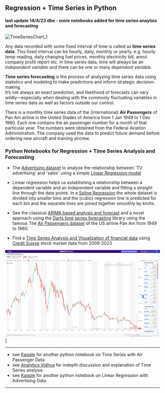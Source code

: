 ## Regression + Time Series in Python
#### last update 14/4/23 dbe - more notebooks added for time series anaylsis and forecasting

![TimeSeriesChart_1](https://user-images.githubusercontent.com/52699611/168090912-1c907109-0ae1-442e-b2c3-fb4ea4e62963.jpg)

Any data recorded with some fixed interval of time is called as **time series data**. This fixed interval can be hourly, daily, monthly or yearly. e.g. hourly temp reading, daily changing fuel prices, monthly electricity bill, annul company profit report etc. In time series data, time will always be an *independent variable* and there can be one or many *dependent variable*.

**Time series forecasting** is the process of analyzing time series data using statistics and modeling to make predictions and inform strategic decision-making.  
It’s not always an exact prediction, and likelihood of forecasts can vary wildly—especially when dealing with the commonly fluctuating variables in time series data as well as factors outside our control.

There is a monthly time series data of the (international) **Air Passengers** of Pan Am airline in the United Stades of America from 1 Jan 1949 to 1 Dec 1960. Each row contains the air passenger number for a month of that particular year. The numbers were obtained from the Federal Aviation Administration. The company used the data to predict future demand before ordering new aircraft and training aircrew.  

### Python Notebooks for Regression + Time Series Analysis and Forecasting

* The [Advertising dataset](https://github.com/sawubona-gmbh/BINA-FS23-WORK/blob/2c1def124c2d61f211071641d0da9f2a7fc93fde/LB10-Regression+TimeSeries/Python/DATA_Werbung.csv) to analyse the relationship between 'TV advertising' and 'sales' using a simple [Linear Regression model](https://github.com/sawubona-gmbh/BINA-FS23-WORK/blob/2c1def124c2d61f211071641d0da9f2a7fc93fde/LB10-Regression+TimeSeries/Python/Python_Linear_REGRESSION_Advertising_v1.ipynb)

* Linear regression helps us establishing a relationship between a dependent variable and an independent variable and fitting a straight line through the data points.  In a [Spline Regression](https://github.com/sawubona-gmbh/BINA-FS23-WORK/blob/2bcbf38ca89a4dcbb2e98a4ab4b416f6353c77a0/LB10-Regression+TimeSeries/Python/Python_Regression_SPLINES_v2.ipynb) the whole dataset is divided into smaller bins and the (cubic) regression line is predicted for each bin and the separate lines are joined together smoothly by knots.

* See the classical [ARIMA based analysis and forecast](https://github.com/sawubona-gmbh/BINA-FS23-WORK/blob/b45d7c685c9b1827ba64a0f3b0e7e82aedcec472/LB10-Regression+TimeSeries/Python/Python_TIMESERIES_AirPassengers_v3.ipynb) and a novel approach using the [Darts time series forecasting](https://github.com/sawubona-gmbh/BINA-FS23-WORK/blob/b45d7c685c9b1827ba64a0f3b0e7e82aedcec472/LB10-Regression+TimeSeries/Python/Python_TIMESERIES_AirPassengers_withDarts.ipynb) library using the famous The [Air Passengers dataset](https://github.com/sawubona-gmbh/BINA-FS23-WORK/blob/b45d7c685c9b1827ba64a0f3b0e7e82aedcec472/LB10-Regression+TimeSeries/Python/DATA_AirPassengers.csv) of the US airline Pan Am from 1949 to 1960. 

* Find a [Time Series Analysis and Visualization of financial data](https://github.com/sawubona-gmbh/BINA-FS23-WORK/blob/c9dd3d76d2b7f9102c9a86a9b2c4592fb10029ac/LB10-Regression+TimeSeries/Python/Python_TIMESERIES_FinancialData_v2.ipynb) using [Credit Suisse](https://github.com/sawubona-gmbh/BINA-FS23-WORK/blob/c9dd3d76d2b7f9102c9a86a9b2c4592fb10029ac/LB10-Regression+TimeSeries/Python/DATA-CS.csv) stock market data from 2009-2023

![Yahoo Finance CREDIT SUISSE](https://github.com/sawubona-gmbh/BINA-FS23-WORK/blob/777c6ef077583ceffedda5779702a786038f0385/LB10-Regression+TimeSeries/Python/Yahoo-CREDIT%20SUISSE_21-04-_2023.jpg)]

--- 
* see [Kaggle](https://www.kaggle.com/code/manas13/time-series-air-passenger/notebook) for another python notebook on Time Series with Air Passenger Data
* see [Analytics Vidhya](https://www.analyticsvidhya.com/blog/2021/10/a-comprehensive-guide-to-time-series-analysis/) for indepth discussion and explanation of Time Series analysis
* see [Kaggle](https://www.kaggle.com/code/zebashaikh/linear-regression-on-advertising-dataset/notebook) for another python notebook on Linear Regression with Advertising Data  
---   
